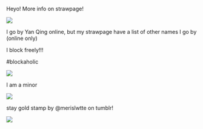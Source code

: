 




Heyo! More info on strawpage!

<img src="https://github.com/user-attachments/assets/061d031a-fcff-4079-bdb4-ca38531300a4" />

I go by Yan Qing online, but my strawpage have a list of other names I go by (online only)


I block freely!!!

#blockaholic

<img src="https://64.media.tumblr.com/a1119b09f2c93b4bb4f88678f4107c0f/3bf9185d18abb95b-43/s250x400/8cd044823220488a42cbf66a32ec4046bed19dde.gifv">


I am a minor

<img src="https://github.com/user-attachments/assets/04bf0715-1cb5-4428-a410-3b59cf8de1da" />




stay gold stamp by @merislwtte on tumblr!


<img src="https://github.com/user-attachments/assets/c8eb7f83-8f15-4be1-9148-e24b73143d22" />

